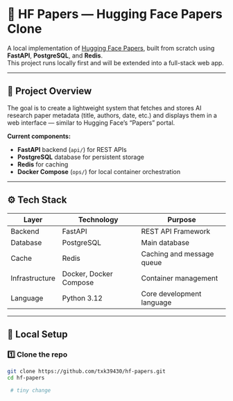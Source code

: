 # 🧠 HF Papers — Hugging Face Papers Clone

A local implementation of [Hugging Face Papers](https://huggingface.co/papers), built from scratch using **FastAPI**, **PostgreSQL**, and **Redis**.  
This project runs locally first and will be extended into a full-stack web app.

---

## 🚀 Project Overview

The goal is to create a lightweight system that fetches and stores AI research paper metadata (title, authors, date, etc.) and displays them in a web interface — similar to Hugging Face’s “Papers” portal.

**Current components:**
- **FastAPI** backend (`api/`) for REST APIs  
- **PostgreSQL** database for persistent storage  
- **Redis** for caching  
- **Docker Compose** (`ops/`) for local container orchestration

---

## ⚙️ Tech Stack

| Layer | Technology | Purpose |
|-------|-------------|----------|
| Backend | FastAPI | REST API Framework |
| Database | PostgreSQL | Main database |
| Cache | Redis | Caching and message queue |
| Infrastructure | Docker, Docker Compose | Container management |
| Language | Python 3.12 | Core development language |

---

## 🧩 Local Setup

### 1️⃣ Clone the repo
```bash
git clone https://github.com/txk39430/hf-papers.git
cd hf-papers

 # tiny change
